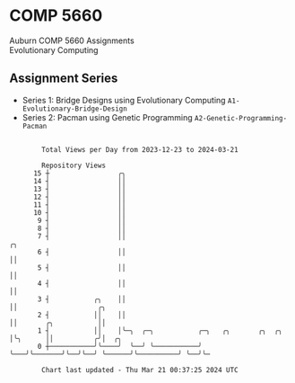 # COMP 5660
Auburn COMP 5660 Assignments  
Evolutionary Computing

## Assignment Series
- Series 1: Bridge Designs using Evolutionary Computing `A1-Evolutionary-Bridge-Design`
- Series 2: Pacman using Genetic Programming `A2-Genetic-Programming-Pacman`

```

        Total Views per Day from 2023-12-23 to 2024-03-21

        Repository Views
      15 ┼                 ╭╮
      14 ┤                 ││
      13 ┤                 ││
      12 ┤                 ││
      11 ┤                 ││
      10 ┤                 ││
       9 ┤                 ││
       8 ┤                 ││
       7 ┤                 ││                                         ╭╮
       6 ┤                 ││                                         ││
       5 ┤                 ││                                         ││
       4 ┤                 ││                                         ││
       3 ┤           ╭╮    ││                                         ││                    ╭╮
       2 ┤           ││    ││                                         ││       ╭╮           ││
       1 ┤           ││    │╰─╮  ╭─╮           ╭─╮   ╭╮       ╭╮  ╭╮  │╰╮      ││          ╭╯│  ╭╮
       0 ┼───────────╯╰────╯  ╰──╯ ╰───────────╯ ╰───╯╰───────╯╰──╯╰──╯ ╰──────╯╰──────────╯ ╰──╯╰─

        Chart last updated - Thu Mar 21 00:37:25 2024 UTC
        
```
